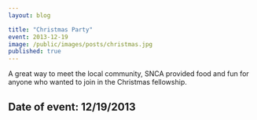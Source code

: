 ```yaml
---
layout: blog

title: "Christmas Party"
event: 2013-12-19
image: /public/images/posts/christmas.jpg
published: true
---
```


A great way to meet the local community, SNCA provided food and fun for anyone who wanted to join in the Christmas fellowship.

## Date of event: 12/19/2013
